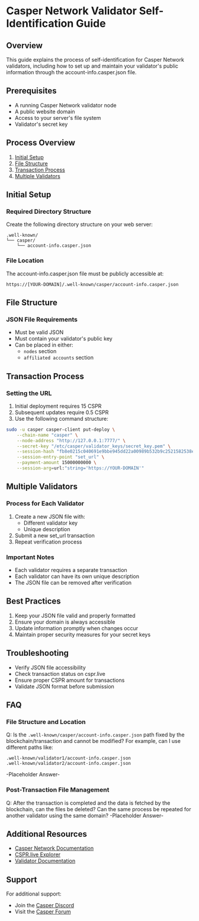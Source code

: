 # Casper Network Validator Self-Identification Guide

## Overview
This guide explains the process of self-identification for Casper Network validators, including how to set up and maintain your validator's public information through the account-info.casper.json file.

## Prerequisites
- A running Casper Network validator node
- A public website domain
- Access to your server's file system
- Validator's secret key

## Process Overview
1. [Initial Setup](#initial-setup)
2. [File Structure](#file-structure)
3. [Transaction Process](#transaction-process)
4. [Multiple Validators](#multiple-validators)

## Initial Setup
### Required Directory Structure
Create the following directory structure on your web server:
```
.well-known/
└── casper/
    └── account-info.casper.json
```

### File Location
The account-info.casper.json file must be publicly accessible at:
```
https://[YOUR-DOMAIN]/.well-known/casper/account-info.casper.json
```

## File Structure
### JSON File Requirements
- Must be valid JSON
- Must contain your validator's public key
- Can be placed in either:
  - `nodes` section
  - `affiliated accounts` section

## Transaction Process
### Setting the URL
1. Initial deployment requires 15 CSPR
2. Subsequent updates require 0.5 CSPR
3. Use the following command structure:
```bash
sudo -u casper casper-client put-deploy \
    --chain-name "casper" \
    --node-address "http://127.0.0.1:7777/" \
    --secret-key "/etc/casper/validator_keys/secret_key.pem" \
    --session-hash "fb8e0215c040691e9bbe945dd22a00989b532b9c2521582538edb95b61156698" \
    --session-entry-point "set_url" \
    --payment-amount 15000000000 \
    --session-arg=url:"string='https://YOUR-DOMAIN'"
```

## Multiple Validators
### Process for Each Validator
1. Create a new JSON file with:
   - Different validator key
   - Unique description
2. Submit a new set_url transaction
3. Repeat verification process

### Important Notes
- Each validator requires a separate transaction
- Each validator can have its own unique description
- The JSON file can be removed after verification

## Best Practices
1. Keep your JSON file valid and properly formatted
2. Ensure your domain is always accessible
3. Update information promptly when changes occur
4. Maintain proper security measures for your secret keys

## Troubleshooting
- Verify JSON file accessibility
- Check transaction status on cspr.live
- Ensure proper CSPR amount for transactions
- Validate JSON format before submission

## FAQ

### File Structure and Location
Q: Is the `.well-known/casper/account-info.casper.json` path fixed by the blockchain/transaction and cannot be modified? For example, can I use different paths like:
```
.well-known/validator1/account-info.casper.json
.well-known/validator2/account-info.casper.json
```
-Placeholder Answer-

### Post-Transaction File Management
Q: After the transaction is completed and the data is fetched by the blockchain, can the files be deleted? Can the same process be repeated for another validator using the same domain?
-Placeholder Answer-

## Additional Resources
- [Casper Network Documentation](https://docs.casper.network/)
- [CSPR.live Explorer](https://cspr.live/)
- [Validator Documentation](https://docs.casper.network/operators/)

## Support
For additional support:
- Join the [Casper Discord](https://discord.gg/casperblockchain)
- Visit the [Casper Forum](https://forums.casperlabs.io/) 